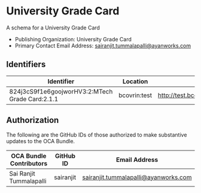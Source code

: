 # University Grade Card

A schema for a University Grade Card

- Publishing Organization: University Grade Card
- Primary Contact Email Address: sairanjit.tummalapalli@ayanworks.com

## Identifiers

| Identifier                                      | Location     | URL                                                            |
| ----------------------------------------------- | ------------ | -------------------------------------------------------------- |
| 824j3cS9f1e6goojworHV3:2:MTech Grade Card:2.1.1 | bcovrin:test | http://test.bcovrin.vonx.io:3707/tx/BCOVRIN_TEST/domain/261452 |

## Authorization

The following are the GitHub IDs of those authorized to make substantive updates to the OCA Bundle.

| OCA Bundle Contributors | GitHub ID | Email Address                        |
| ----------------------- | --------- | ------------------------------------ |
| Sai Ranjit Tummalapalli | sairanjit | sairanjit.tummalapalli@ayanworks.com |
